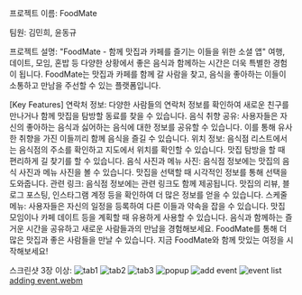 프로젝트 이름: FoodMate

팀원: 김민희, 윤동규

프로젝트 설명: "FoodMate - 함께 맛집과 카페를 즐기는 이들을 위한 소셜 앱"
여행, 데이트, 모임, 혼밥 등 다양한 상황에서 좋은 음식과 함께하는 시간은 더욱 특별한 경험이 됩니다.
FoodMate는 맛집과 카페를 함께 갈 사람을 찾고, 음식을 좋아하는 이들이 소통하고 만남을 주선할 수 있는 플랫폼입니다.

[Key Features]
연락처 정보: 다양한 사람들의 연락처 정보를 확인하여 새로운 친구를 만나거나 함께 맛집을 탐방할 동료를 찾을 수 있습니다.
음식 취향 공유: 사용자들은 자신의 좋아하는 음식과 싫어하는 음식에 대한 정보를 공유할 수 있습니다. 이를 통해 유사한 취향을 가진 이들끼리 함께 음식을 즐길 수 있습니다.
위치 정보: 음식점 리스트에서는 음식점의 주소를 확인하고 지도에서 위치를 확인할 수 있습니다. 맛집 탐방을 할 때 편리하게 길 찾기를 할 수 있습니다.
음식 사진과 메뉴 사진: 음식점 정보에는 맛집의 음식 사진과 메뉴 사진을 볼 수 있습니다. 맛집을 선택할 때 시각적인 정보를 통해 선택을 도와줍니다.
관련 링크: 음식점 정보에는 관련 링크도 함께 제공됩니다. 맛집의 리뷰, 블로그 포스팅, 인스타그램 계정 등을 확인하여 더 많은 정보를 얻을 수 있습니다.
스케줄 메뉴: 사용자들은 자신의 일정을 등록하여 다른 이들과 약속을 잡을 수 있습니다. 맛집 모임이나 카페 데이트 등을 계획할 때 유용하게 사용할 수 있습니다.
음식과 함께하는 즐거운 시간을 공유하고 새로운 사람들과의 만남을 경험해보세요.
FoodMate를 통해 더 많은 맛집과 좋은 사람들을 만날 수 있습니다. 
지금 FoodMate와 함께 맛있는 여정을 시작해보세요!

스크린샷 3장 이상:
![tab1](https://github.com/justinyoonwk/madcamp_week1/assets/44605105/cc478b94-5ea0-41d4-967b-9fb17e18edc8)
![tab2](https://github.com/justinyoonwk/madcamp_week1/assets/44605105/1f8db1dd-d44a-478d-9350-47f59f618940)
![tab3](https://github.com/justinyoonwk/madcamp_week1/assets/44605105/9f0a0aa7-9db1-4d53-abae-bebaf6e4d2ab)
![popup](https://github.com/justinyoonwk/madcamp_week1/assets/44605105/0836aacf-ad01-4c3f-a67a-07acbef7288c)
![add event](https://github.com/justinyoonwk/madcamp_week1/assets/44605105/b4664a85-8f53-46a4-889a-6f45d7875bbb)
![event list](https://github.com/justinyoonwk/madcamp_week1/assets/44605105/176fc2d4-8e36-463c-a670-32e35d52b146)
[adding event.webm](https://github.com/justinyoonwk/madcamp_week1/assets/44605105/a3be5645-411d-49a3-b3cd-ceb245a9e484)
